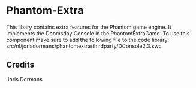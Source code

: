 Phantom-Extra
=============

This libary contains extra features for the Phantom game engine. 
It implements the Doomsday Console in the PhantomExtraGame. To use this component make sure to add the following file to the code library: src/nl/jorisdormans/phantomextra/thirdparty/DConsole2.3.swc

Credits
-------
Joris Dormans